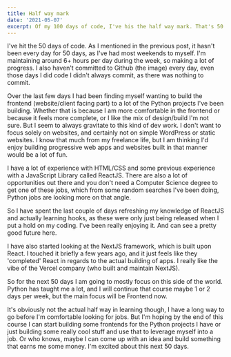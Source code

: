 ```yaml
---
title: Half way mark
date: '2021-05-07'
excerpt: Of my 100 days of code, I've his the half way mark. That's 50 days of code, and time to change focus.
---
```

I've hit the 50 days of code. As I mentioned in the previous post, it hasn't been every day for 50 days, as I've had most weekends to myself. I'm maintaining around 6+ hours per day during the week, so making a lot of progress. I also haven't committed to Github (the image) every day, even those days I did code I didn't always commit, as there was nothing to commit. 

Over the last few days I had been finding myself wanting to build the frontend (website/client facing part) to a lot of the Python projects I've been building. Whether that is because I am more comfortable in the frontend or because it feels more complete, or I like the mix of design/build I'm not sure. But I seem to always gravitate to this kind of dev work. I don't want to focus solely on websites, and certainly not on simple WordPress or static websites. I know that much from my freelance life, but I am thinking I'd enjoy building progressive web apps and websites built in that manner would be a lot of fun.

I have a lot of experience with HTML/CSS and some previous experience with a JavaScript Library called ReactJS. There are also a lot of opportunities out there and you don't need a Computer Science degree to get one of these jobs, which from some random searches I've been doing, Python jobs are looking more on that angle. 

So I have spent the last couple of days refreshing my knowledge of ReactJS and actually learning hooks, as these were only just being released when I put a hold on my coding. I've been really enjoying it. And can see a pretty good future here. 

I have also started looking at the NextJS framework, which is built upon React. I touched it briefly a few years ago, and it just feels like they 'completed' React in regards to the actual building of apps. I really like the vibe of the Vercel company (who built and maintain NextJS). 

So for the next 50 days I am going to mostly focus on this side of the world. Python has taught me a lot, and I will continue that course maybe 1 or 2 days per week, but the main focus will be Frontend now. 

It's obviously not the actual half way in learning though, I have a long way to go before I'm comfortable looking for jobs. But I'm hoping by the end of this course I can start building some frontends for the Python projects I have or just building some really cool stuff and use that to leverage myself into a job. Or who knows, maybe I can come up with an idea and build something that earns me some money. I'm excited about this next 50 days. 